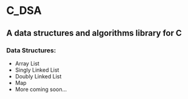 # C_DSA
## A data structures and algorithms library for C
### Data Structures:
- Array List
- Singly Linked List
- Doubly Linked List
- Map
- More coming soon...
